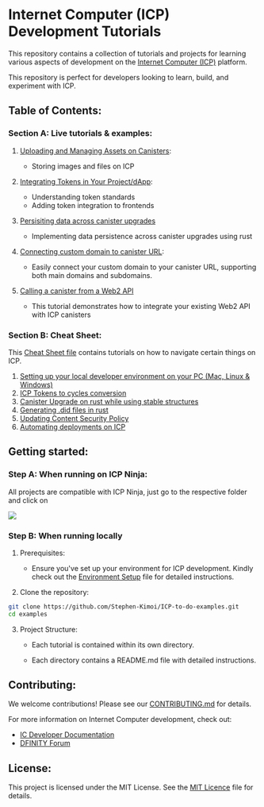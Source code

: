 # Internet Computer (ICP) Development Tutorials 

This repository contains a collection of tutorials and projects for learning various aspects of development on the [Internet Computer (ICP)](https://internetcomputer.org/) platform. 

This repository is perfect for developers looking to learn, build, and experiment with ICP.

## Table of Contents: 

### Section A: Live tutorials & examples:

1. [Uploading and Managing Assets on Canisters](./examples/asset-storage/README.md): 
    - Storing images and files on ICP

2. [Integrating Tokens in Your Project/dApp](./examples/in_app_wallet/README.md):
    - Understanding token standards
    - Adding token integration to frontends

3. [Persisiting data across canister upgrades](./examples/data_persistence/README.md)
    - Implementing data persistence across canister upgrades using rust

4. [Connecting custom domain to canister URL](./examples/canister-dns/README.md): 
    - Easily connect your custom domain to your canister URL, supporting both main domains and subdomains.

5. [Calling a canister from a Web2 API](./examples/post-likes-tutorial/README.md)
   - This tutorial demonstrates how to integrate your existing Web2 API with ICP canisters

### Section B: Cheat Sheet:
This [Cheat Sheet file](cheatsheet/README.md) contains tutorials on how to navigate certain things on ICP.

1. [Setting up your local developer environment on your PC (Mac, Linux & Windows)](cheatsheet/environment-setup.md)
2. [ICP Tokens to cycles conversion](cheatsheet/ICP-Tokens-to-cycles-conversion.md)
3. [Canister Upgrade on rust while using stable structures](cheatsheet/Canister-Upgrade-on-rust-while-using-stable-structures.md)
4. [Generating .did files in rust](cheatsheet/Generating-did-files-in-rust.md)
5. [Updating Content Security Policy](cheatsheet/updating-csp.md)
6. [Automating deployments on ICP](cheatsheet/Automating-deployments-on-ICP.md)

## Getting started:

### Step A: When running on ICP Ninja: 
All projects are compatible with ICP Ninja, just go to the respective folder and click on 

[![](https://icp.ninja/assets/open.svg)](https://github.com/Stephen-Kimoi/ICP-to-do-examples/)

### Step B: When running locally
1. Prerequisites:
   - Ensure you've set up your environment for ICP development. Kindly check out the [Environment Setup](cheatsheet/environment-setup.md) file for detailed instructions.

2. Clone the repository:
```bash
git clone https://github.com/Stephen-Kimoi/ICP-to-do-examples.git
cd examples
``` 

3. Project Structure:
    - Each tutorial is contained within its own directory.

    - Each directory contains a README.md file with detailed instructions.

## Contributing:
We welcome contributions! Please see our [CONTRIBUTING.md](CONTRIBUTING.md) for details.

For more information on Internet Computer development, check out:
- [IC Developer Documentation](https://internetcomputer.org/docs/current/developer-docs/)
- [DFINITY Forum](https://forum.dfinity.org/)

## License:
This project is licensed under the MIT License. See the [MIT Licence](LICENSE) file for details.
